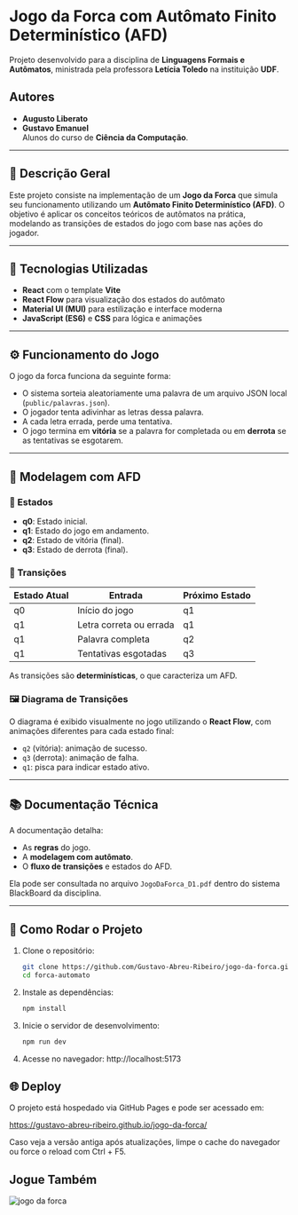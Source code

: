 # Jogo da Forca com Autômato Finito Determinístico (AFD)

Projeto desenvolvido para a disciplina de **Linguagens Formais e Autômatos**, ministrada pela professora **Letícia Toledo** na instituição **UDF**.

## Autores
- **Augusto Liberato**
- **Gustavo Emanuel**  
Alunos do curso de **Ciência da Computação**.

---

## 📌 Descrição Geral

Este projeto consiste na implementação de um **Jogo da Forca** que simula seu funcionamento utilizando um **Autômato Finito Determinístico (AFD)**. O objetivo é aplicar os conceitos teóricos de autômatos na prática, modelando as transições de estados do jogo com base nas ações do jogador.

---

## 🧩 Tecnologias Utilizadas

- **React** com o template **Vite**
- **React Flow** para visualização dos estados do autômato
- **Material UI (MUI)** para estilização e interface moderna
- **JavaScript (ES6)** e **CSS** para lógica e animações

---

## ⚙️ Funcionamento do Jogo

O jogo da forca funciona da seguinte forma:

- O sistema sorteia aleatoriamente uma palavra de um arquivo JSON local (`public/palavras.json`).
- O jogador tenta adivinhar as letras dessa palavra.
- A cada letra errada, perde uma tentativa.
- O jogo termina em **vitória** se a palavra for completada ou em **derrota** se as tentativas se esgotarem.

---

## 🔄 Modelagem com AFD

### 🧾 Estados

- **q0**: Estado inicial.
- **q1**: Estado do jogo em andamento.
- **q2**: Estado de vitória (final).
- **q3**: Estado de derrota (final).

### 🧭 Transições

| Estado Atual | Entrada                  | Próximo Estado |
|--------------|--------------------------|----------------|
| q0           | Início do jogo           | q1             |
| q1           | Letra correta ou errada  | q1             |
| q1           | Palavra completa         | q2             |
| q1           | Tentativas esgotadas     | q3             |

As transições são **determinísticas**, o que caracteriza um AFD.

### 🖼️ Diagrama de Transições

O diagrama é exibido visualmente no jogo utilizando o **React Flow**, com animações diferentes para cada estado final:
- `q2` (vitória): animação de sucesso.
- `q3` (derrota): animação de falha.
- `q1`: pisca para indicar estado ativo.

---

## 📚 Documentação Técnica

A documentação detalha:
- As **regras** do jogo.
- A **modelagem com autômato**.
- O **fluxo de transições** e estados do AFD.

Ela pode ser consultada no arquivo `JogoDaForca_D1.pdf` dentro do sistema BlackBoard da disciplina.

---

## 🚀 Como Rodar o Projeto

1. Clone o repositório:
   ```bash
   git clone https://github.com/Gustavo-Abreu-Ribeiro/jogo-da-forca.git
   cd forca-automato

2. Instale as dependências:
    ```bash
    npm install

3. Inicie o servidor de desenvolvimento:
    ```bash
    npm run dev

4. Acesse no navegador:
    http://localhost:5173

## 🌐 Deploy

O projeto está hospedado via GitHub Pages e pode ser acessado em:

https://gustavo-abreu-ribeiro.github.io/jogo-da-forca/

Caso veja a versão antiga após atualizações, limpe o cache do navegador ou force o reload com Ctrl + F5.

## Jogue Também
![jogo da forca](https://github.com/user-attachments/assets/f5a57e49-e1f9-4807-aff5-441aad69a3c1)
